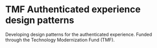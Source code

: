 # TMF Authenticated experience design patterns
Developing design patterns for the authenticated experience. Funded through the Technology Modernization Fund (TMF).
